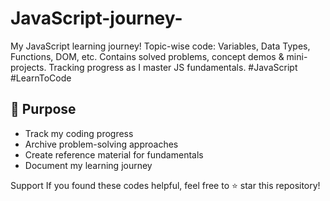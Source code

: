 # JavaScript-journey-
My JavaScript learning journey! Topic-wise code: Variables, Data Types, Functions, DOM, etc. Contains solved problems, concept demos &amp; mini-projects. Tracking progress as I master JS fundamentals. #JavaScript #LearnToCode

## 🎯 Purpose
- Track my coding progress
- Archive problem-solving approaches
- Create reference material for fundamentals
- Document my learning journey

Support
If you found these codes helpful, feel free to ⭐️ star this repository!

